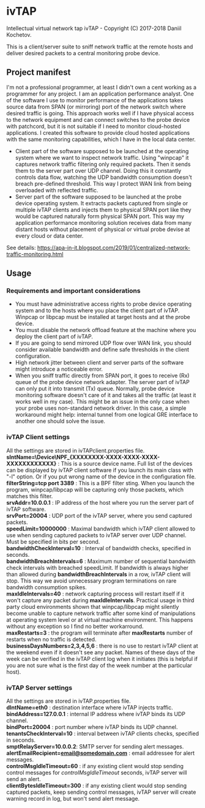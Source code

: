 # ivTAP
Intellectual virtual network tap
ivTAP - Copyright (C) 2017-2018  Daniil Kochetov.

This is a client/server suite to sniff network traffic at the remote hosts and deliver desired packets to a central monitoring probe device. 

## Project manifest
I'm not a professional programmer, at least I didn't own a cent working as a programmer for any project. I am an application performance analyst. One of the software I use to monitor performance of the applications takes source data from SPAN (or mirroring) port of the network switch where desired traffic is going. This approach works well if I have physical access to the network equipment and can connect switches to the probe device with patchcord, but it is not suitable if I need to monitor cloud-hosted applications. I created this software to provide cloud hosted applications with the same monitoring capabilities, which I have in the local data center.
- Client part of the software supposed to be launched at the operating system where we want to inspect network traffic. Using "winpcap" it captures network traffic filtering only required packets. Then it sends them to the server part over UDP channel. Doing this it constantly controls data flow, watching the UDP bandwidth consumption doesn't breach pre-defined threshold. This way I protect WAN link from being overloaded with reflected traffic.
- Server part of the software supposed to be launched at the probe device operating system. It extracts packets captured from single or multiple ivTAP clients and injects them to physical SPAN port like they would be captured naturally form physical SPAN port.
This way my application performance monitoring solution receives data from many distant hosts without placement of physical or virtual probe devise at every cloud or data center.  

See details: https://apa-in-it.blogspot.com/2019/01/centralized-network-traffic-monitoring.html

## Usage

### Requirements and important considerations
- You must have administrative access rights to probe device operating system and to the hosts where you place the client part of ivTAP. Winpcap or libpcap must be installed at target hosts and at the probe device.
- You must disable the network offload feature at the machine where you deploy the client part of ivTAP. 
- If you are going to send mirrored UDP flow over WAN link, you should consider available bandwidth and define safe thresholds in the client configuration.
- High network jitter between client and server parts of the software might introduce a noticeable error.
- When you sniff traffic directly from SPAN port, it goes to receive (Rx) queue of the probe device network adapter. The server part of ivTAP can only put it into transmit (Tx) queue. Normally, probe device monitoring software doesn't care of it and takes all the traffic (at least it works well in my case). This might be an issue in the only case when your probe uses non-standard network driver. In this case, a simple workaround might help: internal tunnel from one logical GRE interface to another one should solve the issue.

### ivTAP Client settings
All the settings are stored in ivTAPclient.properties file.  
**sIntName=\\Device\\NPF_{XXXXXXXX-XXXX-XXXX-XXXX-XXXXXXXXXXXX}** : This is a source device name. Full list of the devices can be displayed by ivTAP client software if you launch its main class with "-l" option. Or if you put wrong name of the device in the configuration file.  
**filterString=tcp port 3389** : This is a BPF filter sting. When you launch the program, winpcap/libpcap will be capturing only those packets, which matches this filter.  
**srvAddr=10.0.0.1** : IP address of the host where you run the server part of ivTAP software.  
**srvPort=20004** : UDP port of the ivTAP server, where you send captured packets.  
**speedLimit=10000000** : Maximal bandwidth which ivTAP client allowed to use when sending captured packets to ivTAP server over UDP channel. Must be specified in bits per second.  
**bandwidthCheckInterval=10** : Interval of bandwidth checks, specified in seconds.  
**bandwidthBreachIntervals=6** : Maximum number of sequential bandwidth check intervals with breached speedLimit. If bandwidth is always higher than allowed during **bandwidthBreachIntervals** in a row, ivTAP client will stop. This way we avoid unnecessary program terminations on rare bandwidth consumption spikes.  
**maxIdleIntervals=40** : network capturing process will restart itself if it won't capture any packet during **maxIdleIntervals**. Practical usage in third party cloud environments shown that winpcap/libpcap might silently become unable to capture network traffic after some kind of manipulations at operating system level or at virtual machine environment. This happens without any exception so I find no better workarround.  
**maxRestarts=3** : the program will terminate after **maxRestarts** number of restarts when no traffic is detected.  
**businessDaysNumbers=2,3,4,5,6** : there is no use to restart ivTAP client at the weekend even if it doesn't see any packet. Names of these days of the week can be verified in the ivTAP client log when it initiates (this is helpful if you are not sure what is the first day of the week number at the particular host).  

### ivTAP Server settings
All the settings are stored in ivTAP.properties file.  
**dIntName=eth0** : destination interface where ivTAP injects traffic.  
**bindAddress=127.0.0.1** : internal IP address where ivTAP binds its UDP channel.  
**bindPort=20004** : port number where ivTAP binds its UDP channel.  
**tenantsCheckInterval=10** : interval between ivTAP clients checks, specified in seconds.  
**smptRelayServer=10.0.0.2**: SMTP server for sending alert messages.  
**alertEmailRecipient=email@somedomain.com** : email addressee for alert messages.  
**controlMsgIdleTimeout=60** : if any existing client would stop sending control messages for *controlMsgIdleTimeout* seconds, ivTAP server will send an alert.  
**clientBytesIdleTimeout=300** : if any existing client would stop sending captured packets, keep sending control messages, ivTAP server will create warning record in log, but won't send alert message.



